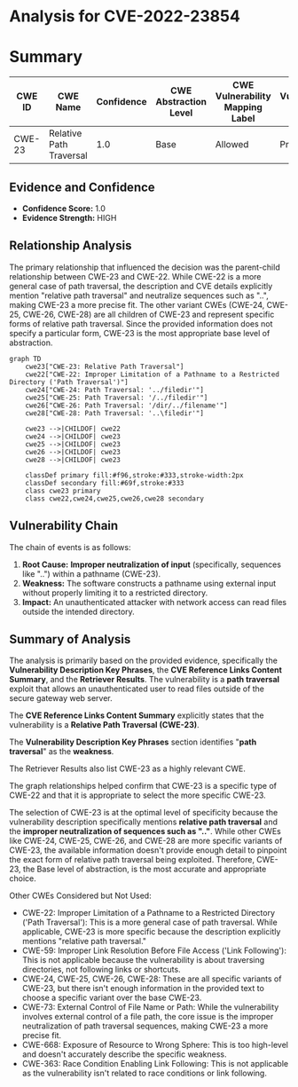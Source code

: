 # Analysis for CVE-2022-23854

# Summary
| CWE ID | CWE Name | Confidence | CWE Abstraction Level | CWE Vulnerability Mapping Label | CWE-Vulnerability Mapping Notes |
|---|---|---|---|---|---|
| CWE-23 | Relative Path Traversal | 1.0 | Base | Allowed | Primary CWE |

## Evidence and Confidence

*   **Confidence Score:** 1.0
*   **Evidence Strength:** HIGH

## Relationship Analysis
The primary relationship that influenced the decision was the parent-child relationship between CWE-23 and CWE-22. While CWE-22 is a more general case of path traversal, the description and CVE details explicitly mention "relative path traversal" and neutralize sequences such as "..", making CWE-23 a more precise fit. The other variant CWEs (CWE-24, CWE-25, CWE-26, CWE-28) are all children of CWE-23 and represent specific forms of relative path traversal. Since the provided information does not specify a particular form, CWE-23 is the most appropriate base level of abstraction.

```mermaid
graph TD
    cwe23["CWE-23: Relative Path Traversal"]
    cwe22["CWE-22: Improper Limitation of a Pathname to a Restricted Directory ('Path Traversal')"]
    cwe24["CWE-24: Path Traversal: '../filedir'"]
    cwe25["CWE-25: Path Traversal: '/../filedir'"]
    cwe26["CWE-26: Path Traversal: '/dir/../filename'"]
    cwe28["CWE-28: Path Traversal: '..\filedir'"]

    cwe23 -->|CHILDOF| cwe22
    cwe24 -->|CHILDOF| cwe23
    cwe25 -->|CHILDOF| cwe23
    cwe26 -->|CHILDOF| cwe23
    cwe28 -->|CHILDOF| cwe23

    classDef primary fill:#f96,stroke:#333,stroke-width:2px
    classDef secondary fill:#69f,stroke:#333
    class cwe23 primary
    class cwe22,cwe24,cwe25,cwe26,cwe28 secondary
```

## Vulnerability Chain
The chain of events is as follows:
1.  **Root Cause:** **Improper neutralization of input** (specifically, sequences like "..") within a pathname (CWE-23).
2.  **Weakness:** The software constructs a pathname using external input without properly limiting it to a restricted directory.
3.  **Impact:** An unauthenticated attacker with network access can read files outside the intended directory.

## Summary of Analysis
The analysis is primarily based on the provided evidence, specifically the **Vulnerability Description Key Phrases**, the **CVE Reference Links Content Summary**, and the **Retriever Results**. The vulnerability is a **path traversal** exploit that allows an unauthenticated user to read files outside of the secure gateway web server.

The **CVE Reference Links Content Summary** explicitly states that the vulnerability is a **Relative Path Traversal (CWE-23)**.

The **Vulnerability Description Key Phrases** section identifies "**path traversal**" as the **weakness**.

The Retriever Results also list CWE-23 as a highly relevant CWE.

The graph relationships helped confirm that CWE-23 is a specific type of CWE-22 and that it is appropriate to select the more specific CWE-23.

The selection of CWE-23 is at the optimal level of specificity because the vulnerability description specifically mentions **relative path traversal** and the **improper neutralization of sequences such as ".."**. While other CWEs like CWE-24, CWE-25, CWE-26, and CWE-28 are more specific variants of CWE-23, the available information doesn't provide enough detail to pinpoint the exact form of relative path traversal being exploited. Therefore, CWE-23, the Base level of abstraction, is the most accurate and appropriate choice.

Other CWEs Considered but Not Used:

*   CWE-22: Improper Limitation of a Pathname to a Restricted Directory ('Path Traversal'): This is a more general case of path traversal. While applicable, CWE-23 is more specific because the description explicitly mentions "relative path traversal."
*   CWE-59: Improper Link Resolution Before File Access ('Link Following'): This is not applicable because the vulnerability is about traversing directories, not following links or shortcuts.
*   CWE-24, CWE-25, CWE-26, CWE-28: These are all specific variants of CWE-23, but there isn't enough information in the provided text to choose a specific variant over the base CWE-23.
*   CWE-73: External Control of File Name or Path: While the vulnerability involves external control of a file path, the core issue is the improper neutralization of path traversal sequences, making CWE-23 a more precise fit.
*   CWE-668: Exposure of Resource to Wrong Sphere: This is too high-level and doesn't accurately describe the specific weakness.
*   CWE-363: Race Condition Enabling Link Following: This is not applicable as the vulnerability isn't related to race conditions or link following.